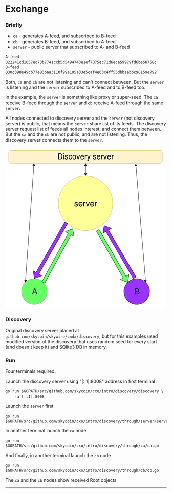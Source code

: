Exchange
========


### Briefly

- `ca` - generates A-feed, and subscribed to B-feed
- `cb` - generates B-feed, and subscribed to A-feed
- `server` - public server that subscribed to A- and B-feed

```
A-feed: 022241cd1857ec73b7741ccb5d5494743e1ef7075ec71d6eca59979fd6be58758c
B-feed: 030c398e49cb77e83baa3110f99a105a33e5caf4e63c4ff55dbbaabbc98159e792
```


Both, `ca` and `cb` are not listening and can't connect between. But the
`server` is listening and the `server` subscribed to A-feed and to B-feed
too.

In the example, the `server` is something like proxy or super-seed. The `ca`
receive B-feed through the `server` and `cb` receive A-feed through the same
`server`.

All nodes connected to discovery server and the `server` (not discovery server)
is public, that means the `server` share list of its feeds. The discovery server
request list of feeds all nodes interest, and connect them between. But the 
`ca` and the `cb` are not public, and are not listening. Thus, the discovery
server connects them to the `server`.

![image](./discovery_through.png)

### Discovery

Original discovery server placed at `github.com/skycoin/skywire/cmdx/discovery`,
but for this examples used modified version of the discovery that uses
random seed for every start (and doesn't keep it) and SQlite3 DB in memory.

### Run

Four terminals required.

Launch the discovery server using "[::1]:8008" address in first terminal
```
go run $GOPATH/src/github.com/skycoin/cxo/intro/discovery/discovery \
    -a [::1]:8008
```

Launch the `server` first
```
go run $GOPATH/src/github.com/skycoin/cxo/intro/discovery/through/server/server.go
```

In another terminal launch the `ca` node
```
go run $GOPATH/src/github.com/skycoin/cxo/intro/discovery/through/ca/ca.go
```

And finally, in another terminal launch the `cb` node
```
go run $GOPATH/src/github.com/skycoin/cxo/intro/discovery/through/cb/cb.go
```

The `ca` and the `cb` nodes show received Root objects

---
